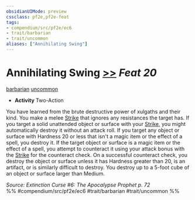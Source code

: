 ```yaml
---
obsidianUIMode: preview
cssclass: pf2e,pf2e-feat
tags:
- compendium/src/pf2e/ec6
- trait/barbarian
- trait/uncommon
aliases: ["Annihilating Swing"]
---
```

# Annihilating Swing  [>>](rules/core-rulebook/chapter-9-playing-the-game.md#Actions "Two-Action") *Feat 20*  
[barbarian](rules/traits/barbarian.md "Barbarian Class Trait")  [uncommon](rules/traits/uncommon.md "Uncommon Rarity Trait")  

- **Activity** Two-Action

You have learned from the brute destructive power of xulgaths and their kind. You make a melee [Strike](rules/actions/strike.md) that ignores any resistances the target has. If you target a solid unattended object or surface with your [Strike](rules/actions/strike.md), you might automatically destroy it without an attack roll. If you target any object or surface with Hardness 20 or less that isn't a magic item or the effect of a spell, you destroy it. If the target object or surface is a magic item or the effect of a spell, you attempt to counteract it using your attack bonus with the [Strike](rules/actions/strike.md) for the counteract check. On a successful counteract check, you destroy the object or surface unless it has Hardness greater than 20, is an artifact, or is similarly difficult to destroy. You destroy up to a 5-foot cube of an object or surface larger than Medium.

*Source: Extinction Curse #6: The Apocalypse Prophet p. 72*  
%% #compendium/src/pf2e/ec6 #trait/barbarian #trait/uncommon %%